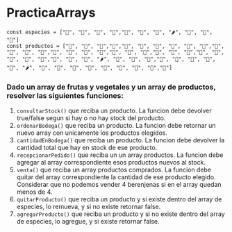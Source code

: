 # PracticaArrays

```
const especies = ["🍋", "🍒", "🍑", "🥥","🥑", "🥔", "🌽", "🌶️", "🍄", "🥦", "🍆"]
const productos = ["🍋", "🍒", "🍑","🍒","🍒", "🥥", "🍋", "🍋", "🍒", "🍑","🍋", "🍋", "🍑", "🥥","🍋", "🍒", "🍑", "🥥","🍋", "🍒", "🍑","🍋", "🍋", "🥥","🍋", "🍒", "🍑", "🥥", "🥥","🥑", "🥔", "🌽", "🌶️", "🍄", "🥦", "🍆","🥑", "🥔", "🌽", "🥔", "🌽", "🌶️", "🍄", "🥦", "🍆", "🍄", "🥦", "🍆", "🥦", "🍆","🥑"]
```

### Dado un array de frutas y vegetales y un array de productos, resolver las siguientes funciones:

1) ```consultarStock()``` que reciba un producto. La funcion debe devolver true/false segun si hay o no hay stock del producto.
2) ```ordenarBodega()``` que reciba un producto. La funcion debe retornar un nuevo array con unicamente los productos elegidos.
3) ```cantidadEnBodega()``` que reciba un producto. La funcion debe devolver la cantidad total que hay en stock de ese producto.
4) ```recepcionarPedido()``` que reciba un un array productos. La funcion debe agregar al array correspondiente esos productos nuevos al stock.
5) ```venta()``` que reciba un array productos comprados. La funcion debe quitar del array correspondiente la cantidad de ese producto elegido. Considerar que no podemos vender 4 berenjenas si en el array quedan menos de 4.
6) ```quitarProducto()``` que reciba un producto y si existe dentro del array de especies, lo remueva, y si no existe retornar false.
7) ```agregarProducto()``` que reciba un producto y si no existe dentro del array de especies, lo agregue, y si existe retornar false.
